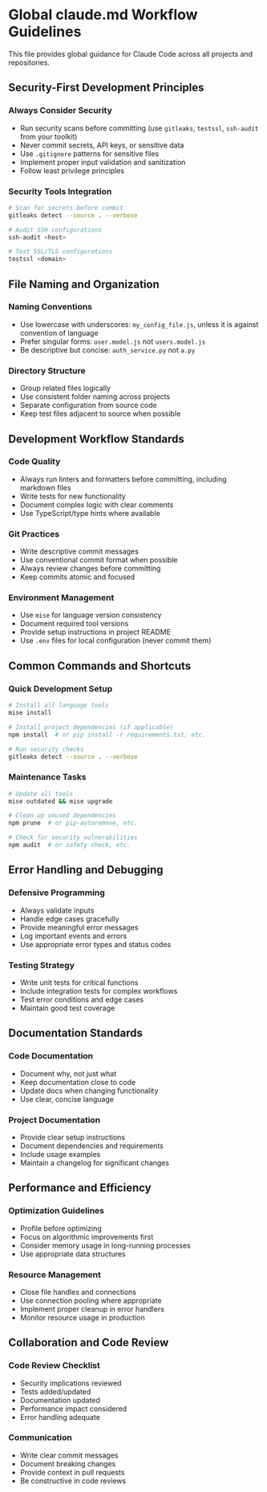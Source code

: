 # Global claude.md Workflow Guidelines

This file provides global guidance for Claude Code across all projects and repositories.

## Security-First Development Principles

### Always Consider Security

- Run security scans before committing (use `gitleaks`, `testssl`, `ssh-audit` from your toolkit)
- Never commit secrets, API keys, or sensitive data
- Use `.gitignore` patterns for sensitive files
- Implement proper input validation and sanitization
- Follow least privilege principles

### Security Tools Integration

```sh
# Scan for secrets before commit
gitleaks detect --source . --verbose

# Audit SSH configurations
ssh-audit <host>

# Test SSL/TLS configurations
testssl <domain>
```

## File Naming and Organization

### Naming Conventions

- Use lowercase with underscores: `my_config_file.js`, unless it is against convention of language
- Prefer singular forms: `user.model.js` not `users.model.js`
- Be descriptive but concise: `auth_service.py` not `a.py`

### Directory Structure

- Group related files logically
- Use consistent folder naming across projects
- Separate configuration from source code
- Keep test files adjacent to source when possible

## Development Workflow Standards

### Code Quality

- Always run linters and formatters before committing, including markdown files
- Write tests for new functionality
- Document complex logic with clear comments
- Use TypeScript/type hints where available

### Git Practices

- Write descriptive commit messages
- Use conventional commit format when possible
- Always review changes before committing
- Keep commits atomic and focused

### Environment Management

- Use `mise` for language version consistency
- Document required tool versions
- Provide setup instructions in project README
- Use `.env` files for local configuration (never commit them)

## Common Commands and Shortcuts

### Quick Development Setup

```sh
# Install all language tools
mise install

# Install project dependencies (if applicable)
npm install  # or pip install -r requirements.txt, etc.

# Run security checks
gitleaks detect --source . --verbose
```

### Maintenance Tasks

```sh
# Update all tools
mise outdated && mise upgrade

# Clean up unused dependencies
npm prune  # or pip-autoremove, etc.

# Check for security vulnerabilities
npm audit  # or safety check, etc.
```

## Error Handling and Debugging

### Defensive Programming

- Always validate inputs
- Handle edge cases gracefully
- Provide meaningful error messages
- Log important events and errors
- Use appropriate error types and status codes

### Testing Strategy

- Write unit tests for critical functions
- Include integration tests for complex workflows
- Test error conditions and edge cases
- Maintain good test coverage

## Documentation Standards

### Code Documentation

- Document why, not just what
- Keep documentation close to code
- Update docs when changing functionality
- Use clear, concise language

### Project Documentation

- Provide clear setup instructions
- Document dependencies and requirements
- Include usage examples
- Maintain a changelog for significant changes

## Performance and Efficiency

### Optimization Guidelines

- Profile before optimizing
- Focus on algorithmic improvements first
- Consider memory usage in long-running processes
- Use appropriate data structures

### Resource Management

- Close file handles and connections
- Use connection pooling where appropriate
- Implement proper cleanup in error handlers
- Monitor resource usage in production

## Collaboration and Code Review

### Code Review Checklist

- Security implications reviewed
- Tests added/updated
- Documentation updated
- Performance impact considered
- Error handling adequate

### Communication

- Write clear commit messages
- Document breaking changes
- Provide context in pull requests
- Be constructive in code reviews
